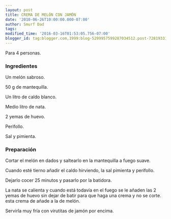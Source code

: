 ```yaml
---
layout: post
title: CREMA DE MELÓN CON JAMÓN
date: '2010-06-26T10:00:00.000-07:00'
author: Smurf Dad
tags: 
modified_time: '2016-03-16T01:53:05.756-07:00'
blogger_id: tag:blogger.com,1999:blog-5299957599287034512.post-7281933154570650407
---
```


Para 4 personas.

<h3>Ingredientes</h3>

Un melón sabroso.

50 g de mantequilla.

Un litro de caldo blanco.

Medio litro de nata.

2 yemas de huevo.

Perifollo.

Sal y pimienta.

<h3>Preparación</h3>

Cortar el melón en dados y saltearlo en la mantequilla a fuego suave.

Cuando esté tierno añadir el caldo hirviendo, la sal pimienta y perifollo.

Dejarlo cocer 25 minutos y pasarlo por la batidora.

La nata se calienta y cuando está todavía en el fuego se le añaden las 2 yemas de huevo sin dejar de batir para que haga una crema y no se corte. esta crema de añade a la de melón.

Servirla muy fría con virutitas de jamón por encima.

